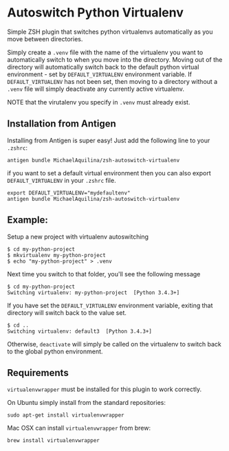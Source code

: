 Autoswitch Python Virtualenv
============================

Simple ZSH plugin that switches python virtualenvs automatically as you move between directories.

Simply create a `.venv` file with the name of the virtualenv you want to automatically switch to
when you move into the directory. Moving out of the directory will automatically switch back to the
default python virtual environment - set by `DEFAULT_VIRTUALENV` environment variable. If
`DEFAULT_VIRTUALENV` has not been set, then moving to a directory without a `.venv` file will simply
deactivate any currently active virtualenv.

NOTE that the virutalenv you specify in `.venv` must already exist.

Installation from Antigen
-------------------------

Installing from Antigen is super easy! Just add the following line to your `.zshrc`:

```
antigen bundle MichaelAquilina/zsh-autoswitch-virtualenv
```
if you want to set a default virtual environment then you can also export `DEFAULT_VIRTUALENV` in
your `.zshrc` file.

```
export DEFAULT_VIRTUALENV="mydefaultenv"
antigen bundle MichaelAquilina/zsh-autoswitch-virtualenv
```

Example:
--------

Setup a new project with virtualenv autoswitching
```
$ cd my-python-project
$ mkvirtualenv my-python-project
$ echo "my-python-project" > .venv
```
Next time you switch to that folder, you'll see the following message
```
$ cd my-python-project
Switching virtualenv: my-python-project  [Python 3.4.3+]
```
If you have set the `DEFAULT_VIRTUALENV` environment variable, exiting that directory will switch
back to the value set.
```
$ cd ..
Switching virtualenv: default3  [Python 3.4.3+]
```
Otherwise, `deactivate` will simply be called on the virtualenv to switch back to the global
python environment.

Requirements
------------

`virtualenvwrapper` must be installed for this plugin to work correctly.

On Ubuntu simply install from the standard repositories:

`sudo apt-get install virtualenvwrapper`

Mac OSX can install `virtualenvwrapper` from brew:

`brew install virtualenvwrapper`
